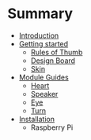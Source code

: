 # Summary

* [Introduction](README.md)
* [Getting started](getting_started/README.md)
   * [Rules of Thumb](getting_started/rules_of_thumb.md)
   * [Design Board](getting_started/design_board.md)
   * [Skin](getting_started/skin.md)
* [Module Guides](modules/README.md)
   * [Heart](modules/heart.md)
   * [Speaker](modules/speaker.md)
   * [Eye](modules/eye.md)
   * [Turn](modules/turn.md)
* [Installation]()
   * Raspberry Pi